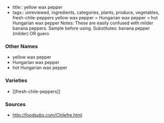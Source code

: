 - title:: yellow wax pepper
- tags:: unreviewed, ingredients, categories, plants, produce, vegetables, fresh-chile-peppers
yellow wax pepper = Hungarian wax pepper = hot Hungarian wax pepper Notes: These are easily confused with milder banana peppers. Sample before using. Substitutes: banana pepper (milder) OR guero

### Other Names

* yellow wax pepper
* Hungarian wax pepper
* hot Hungarian wax pepper

### Varieties

* [[fresh-chile-peppers]]

### Sources
* http://foodsubs.com/Chilefre.html
